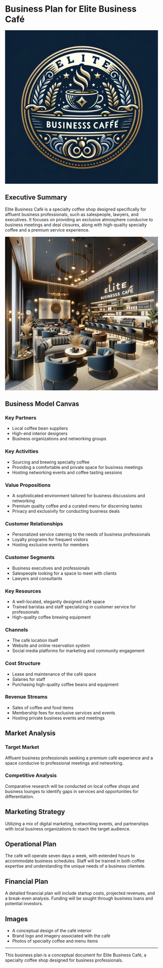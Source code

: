 
# Business Plan for Elite Business Café

![Elite Business Café Logo](images/Elite_Business_Cafe_Logo.png)

## Executive Summary
Elite Business Café is a specialty coffee shop designed specifically for affluent business professionals, such as salespeople, lawyers, and executives. It focuses on providing an exclusive atmosphere conducive to business meetings and deal closures, along with high-quality specialty coffee and a premium service experience.

![Elite Business Café Interior](images/Elite_Business_Cafe_Interior.png)

## Business Model Canvas

### Key Partners
- Local coffee bean suppliers
- High-end interior designers
- Business organizations and networking groups

### Key Activities
- Sourcing and brewing specialty coffee
- Providing a comfortable and private space for business meetings
- Hosting networking events and coffee tasting sessions

### Value Propositions
- A sophisticated environment tailored for business discussions and networking
- Premium quality coffee and a curated menu for discerning tastes
- Privacy and exclusivity for conducting business deals

### Customer Relationships
- Personalized service catering to the needs of business professionals
- Loyalty programs for frequent visitors
- Hosting exclusive events for members

### Customer Segments
- Business executives and professionals
- Salespeople looking for a space to meet with clients
- Lawyers and consultants

### Key Resources
- A well-located, elegantly designed café space
- Trained baristas and staff specializing in customer service for professionals
- High-quality coffee brewing equipment

### Channels
- The café location itself
- Website and online reservation system
- Social media platforms for marketing and community engagement

### Cost Structure
- Lease and maintenance of the café space
- Salaries for staff
- Purchasing high-quality coffee beans and equipment

### Revenue Streams
- Sales of coffee and food items
- Membership fees for exclusive services and events
- Hosting private business events and meetings

## Market Analysis
### Target Market
Affluent business professionals seeking a premium café experience and a space conducive to professional meetings and networking.

### Competitive Analysis
Comparative research will be conducted on local coffee shops and business lounges to identify gaps in services and opportunities for differentiation.

## Marketing Strategy
Utilizing a mix of digital marketing, networking events, and partnerships with local business organizations to reach the target audience.

## Operational Plan
The café will operate seven days a week, with extended hours to accommodate business schedules. Staff will be trained in both coffee expertise and understanding the unique needs of a business clientele.

## Financial Plan
A detailed financial plan will include startup costs, projected revenues, and a break-even analysis. Funding will be sought through business loans and potential investors.

## Images
- A conceptual design of the café interior
- Brand logo and imagery associated with the café
- Photos of specialty coffee and menu items

---
This business plan is a conceptual document for Elite Business Café, a specialty coffee shop designed for business professionals.
